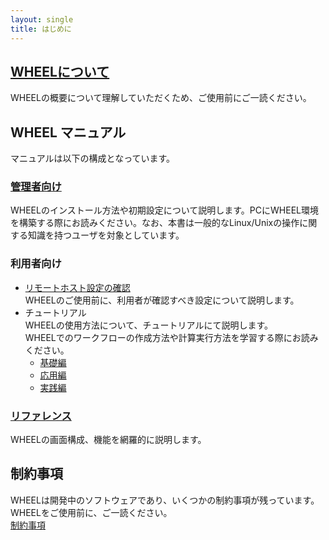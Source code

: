```yaml
---
layout: single
title: はじめに
---
```


## [WHEELについて](about/)
WHEELの概要について理解していただくため、ご使用前にご一読ください。

## WHEEL マニュアル
マニュアルは以下の構成となっています。

### [管理者向け](how_to_boot/)
WHEELのインストール方法や初期設定について説明します。PCにWHEEL環境を構築する際にお読みください。なお、本書は一般的なLinux/Unixの操作に関する知識を持つユーザを対象としています。

### 利用者向け
* [リモートホスト設定の確認](preparation_before_use/)  
WHEELのご使用前に、利用者が確認すべき設定について説明します。
* チュートリアル  
WHEELの使用方法について、チュートリアルにて説明します。  
WHEELでのワークフローの作成方法や計算実行方法を学習する際にお読みください。
  * [基礎編](tutorial/1_basic_tutorial/)
  * [応用編](tutorial/2_advanced_tutorial/)
  * [実践編](tutorial/3_application_tutorial/)

### [リファレンス](reference/)
WHEELの画面構成、機能を網羅的に説明します。

## 制約事項
WHEELは開発中のソフトウェアであり、いくつかの制約事項が残っています。  
WHEELをご使用前に、ご一読ください。  
[制約事項](attention/)